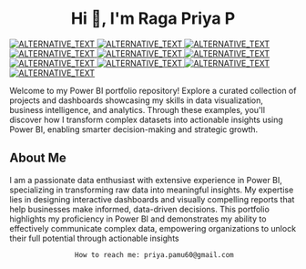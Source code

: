 
<h1 align="center">Hi 👋, I'm Raga Priya P</h1>

<a href="TARGET_LINK">
    <img alt="ALTERNATIVE_TEXT" src="https://img.shields.io/badge/power_bi-F2C811?style=for-the-badge&logo=powerbi&logoColor=black" />
</a>
<a href="TARGET_LINK">
    <img alt="ALTERNATIVE_TEXT" src="https://img.shields.io/badge/mysql-4479A1.svg?style=for-the-badge&logo=mysql&logoColor=white" />
</a>
<a href="TARGET_LINK">
    <img alt="ALTERNATIVE_TEXT" src="https://img.shields.io/badge/Microsoft_Office-D83B01?style=for-the-badge&logo=microsoft-office&logoColor=white" />
</a>
<a href="TARGET_LINK">
    <img alt="ALTERNATIVE_TEXT" src="https://img.shields.io/badge/Microsoft_Excel-217346?style=for-the-badge&logo=microsoft-excel&logoColor=white" />
</a>
<a href="TARGET_LINK">
    <img alt="ALTERNATIVE_TEXT" src="https://img.shields.io/badge/Microsoft_PowerPoint-B7472A?style=for-the-badge&logo=microsoft-powerpoint&logoColor=white" />
</a>
<a href="TARGET_LINK">
    <img alt="ALTERNATIVE_TEXT" src="https://img.shields.io/badge/Microsoft_Word-2B579A?style=for-the-badge&logo=microsoft-word&logoColor=white" />
</a>
<a href="TARGET_LINK">
    <img alt="ALTERNATIVE_TEXT" src="https://img.shields.io/badge/azure-%230072C6.svg?style=for-the-badge&logo=microsoftazure&logoColor=white" />
</a>
<a href="TARGET_LINK">
    <img alt="ALTERNATIVE_TEXT" src="https://img.shields.io/badge/Microsoft%20SQL%20Server-CC2927?style=for-the-badge&logo=microsoft%20sql%20server&logoColor=white" />
</a>
<a href="TARGET_LINK">
    <img alt="ALTERNATIVE_TEXT" src="https://img.shields.io/badge/Kaggle-035a7d?style=for-the-badge&logo=kaggle&logoColor=white" />
</a>

<a href="TARGET_LINK">
    <img alt="ALTERNATIVE_TEXT" src="https://img.shields.io/badge/MongoDB-%234ea94b.svg?style=for-the-badge&logo=mongodb&logoColor=white" />
</a>

Welcome to my Power BI portfolio repository! Explore a curated collection of projects and dashboards showcasing my skills in data visualization, business intelligence, and analytics. Through these examples, you'll discover how I transform complex datasets into actionable insights using Power BI, enabling smarter decision-making and strategic growth.

## About Me

I am a passionate data enthusiast with extensive experience in Power BI, specializing in transforming raw data into meaningful insights. My expertise lies in designing interactive dashboards and visually compelling reports that help businesses make informed, data-driven decisions. This portfolio highlights my proficiency in Power BI and demonstrates my ability to effectively communicate complex data, empowering organizations to unlock their full potential through actionable insights

                    How to reach me: priya.pamu60@gmail.com




